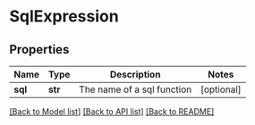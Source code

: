 # SqlExpression


## Properties
Name | Type | Description | Notes
------------ | ------------- | ------------- | -------------
**sql** | **str** | The name of a sql function | [optional] 

[[Back to Model list]](../README.md#documentation-for-models) [[Back to API list]](../README.md#documentation-for-api-endpoints) [[Back to README]](../README.md)


